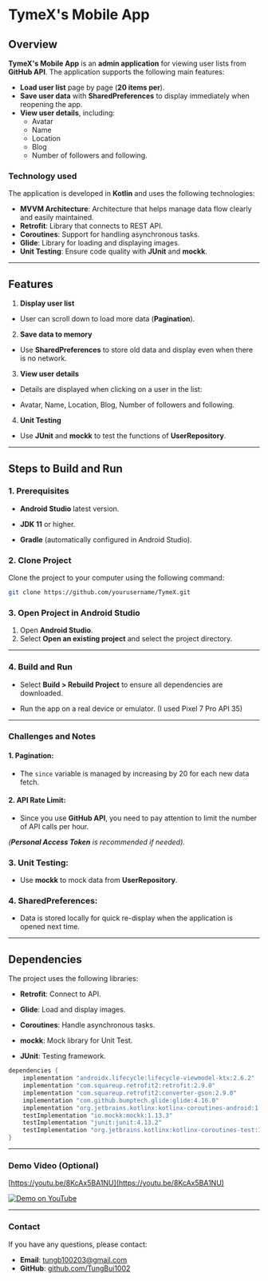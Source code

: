 # TymeX's Mobile App

## Overview

**TymeX's Mobile App** is an **admin application** for viewing user lists from **GitHub API**. The application supports the following main features:

- **Load user list** page by page (**20 items per**).
- **Save user data** with **SharedPreferences** to display immediately when reopening the app.
- **View user details**, including:
  - Avatar
  - Name
  - Location
  - Blog
  - Number of followers and following.

### Technology used

The application is developed in **Kotlin** and uses the following technologies:

- **MVVM Architecture**: Architecture that helps manage data flow clearly and easily maintained.
- **Retrofit**: Library that connects to REST API.
- **Coroutines**: Support for handling asynchronous tasks.
- **Glide**: Library for loading and displaying images.
- **Unit Testing**: Ensure code quality with **JUnit** and **mockk**.

---

## Features

1. **Display user list**
- User can scroll down to load more data (**Pagination**).

2. **Save data to memory**
- Use **SharedPreferences** to store old data and display even when there is no network.

3. **View user details**
- Details are displayed when clicking on a user in the list:

- Avatar, Name, Location, Blog, Number of followers and following.

4. **Unit Testing**
- Use **JUnit** and **mockk** to test the functions of **UserRepository**.

---

## Steps to Build and Run

### 1. Prerequisites

- **Android Studio** latest version.

- **JDK 11** or higher.

- **Gradle** (automatically configured in Android Studio).

### 2. Clone Project

Clone the project to your computer using the following command:

```bash
git clone https://github.com/yourusername/TymeX.git
```

### 3. Open Project in Android Studio 
1. Open **Android Studio**.
2. Select **Open an existing project** and select the project directory.

---

### 4. Build and Run
- Select **Build > Rebuild Project** to ensure all dependencies are downloaded.

- Run the app on a real device or emulator. (I used Pixel 7 Pro API 35)

---

### Challenges and Notes

#### 1. Pagination:
- The `since` variable is managed by increasing by 20 for each new data fetch.

#### 2. API Rate Limit:
- Since you use **GitHub API**, you need to pay attention to limit the number of API calls per hour.

*(**Personal Access Token** is recommended if needed).*

### 3. Unit Testing:
- Use **mockk** to mock data from **UserRepository**.

### 4. SharedPreferences:
- Data is stored locally for quick re-display when the application is opened next time.

---

## Dependencies

The project uses the following libraries:

- **Retrofit**: Connect to API.

- **Glide**: Load and display images.

- **Coroutines**: Handle asynchronous tasks.

- **mockk**: Mock library for Unit Test.

- **JUnit**: Testing framework.

```gradle
dependencies {
    implementation "androidx.lifecycle:lifecycle-viewmodel-ktx:2.6.2"
    implementation "com.squareup.retrofit2:retrofit:2.9.0"
    implementation "com.squareup.retrofit2:converter-gson:2.9.0"
    implementation "com.github.bumptech.glide:glide:4.16.0"
    implementation "org.jetbrains.kotlinx:kotlinx-coroutines-android:1.7.1"
    testImplementation "io.mockk:mockk:1.13.3"
    testImplementation "junit:junit:4.13.2"
    testImplementation "org.jetbrains.kotlinx:kotlinx-coroutines-test:1.7.1"
}
```
---

### Demo Video (Optional)
[https://youtu.be/8KcAx5BA1NU](https://youtu.be/8KcAx5BA1NU)

[![Demo on YouTube](https://img.youtube.com/vi/8KcAx5BA1NU/0.jpg)](https://youtu.be/8KcAx5BA1NU)

---

### Contact

If you have any questions, please contact:

- **Email**: tungb100203@gmail.com
- **GitHub**: [github.com/TungBui1002](https://github.com/TungBui1002)
